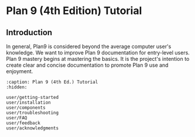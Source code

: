Plan 9 (4th Edition) Tutorial
=============================

## Introduction

In general, Plan9 is considered beyond the average computer user's knowledge. We want to improve Plan 9 documentation for entry-level users. Plan 9 mastery begins at mastering the basics. It is the project's intention to create clear and concise documentation to promote Plan 9 use and enjoyment.

```{toctree}
:caption: Plan 9 (4th Ed.) Tutorial
:hidden:

user/getting-started
user/installation
user/components
user/troubleshooting
user/FAQ
user/feedback
user/acknowledgments
```

